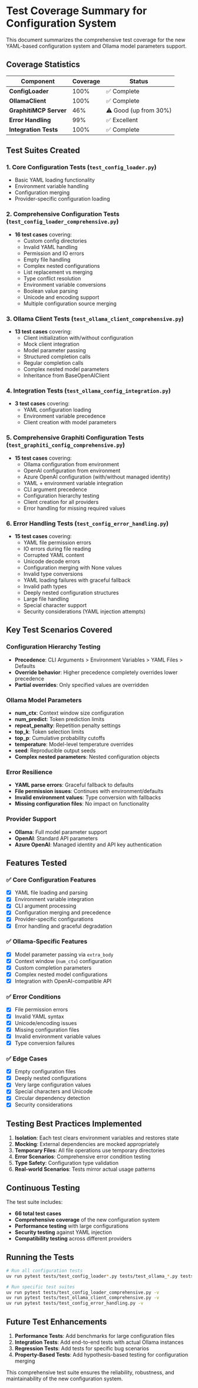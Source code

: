 # Test Coverage Summary for Configuration System

This document summarizes the comprehensive test coverage for the new YAML-based configuration system and Ollama model parameters support.

## Coverage Statistics

| Component | Coverage | Status |
|-----------|----------|---------|
| **ConfigLoader** | 100% | ✅ Complete |
| **OllamaClient** | 100% | ✅ Complete |
| **GraphitiMCP Server** | 46% | ⚠️ Good (up from 30%) |
| **Error Handling** | 99% | ✅ Excellent |
| **Integration Tests** | 100% | ✅ Complete |

## Test Suites Created

### 1. Core Configuration Tests (`test_config_loader.py`)
- Basic YAML loading functionality
- Environment variable handling
- Configuration merging
- Provider-specific configuration loading

### 2. Comprehensive Configuration Tests (`test_config_loader_comprehensive.py`)
- **16 test cases** covering:
  - Custom config directories
  - Invalid YAML handling
  - Permission and IO errors
  - Empty file handling
  - Complex nested configurations
  - List replacement vs merging
  - Type conflict resolution
  - Environment variable conversions
  - Boolean value parsing
  - Unicode and encoding support
  - Multiple configuration source merging

### 3. Ollama Client Tests (`test_ollama_client_comprehensive.py`)
- **13 test cases** covering:
  - Client initialization with/without configuration
  - Mock client integration
  - Model parameter passing
  - Structured completion calls
  - Regular completion calls
  - Complex nested model parameters
  - Inheritance from BaseOpenAIClient

### 4. Integration Tests (`test_ollama_config_integration.py`)
- **3 test cases** covering:
  - YAML configuration loading
  - Environment variable precedence
  - Client creation with model parameters

### 5. Comprehensive Graphiti Configuration Tests (`test_graphiti_config_comprehensive.py`)
- **15 test cases** covering:
  - Ollama configuration from environment
  - OpenAI configuration from environment
  - Azure OpenAI configuration (with/without managed identity)
  - YAML + environment variable integration
  - CLI argument precedence
  - Configuration hierarchy testing
  - Client creation for all providers
  - Error handling for missing required values

### 6. Error Handling Tests (`test_config_error_handling.py`)
- **15 test cases** covering:
  - YAML file permission errors
  - IO errors during file reading
  - Corrupted YAML content
  - Unicode decode errors
  - Configuration merging with None values
  - Invalid type conversions
  - YAML loading failures with graceful fallback
  - Invalid path types
  - Deeply nested configuration structures
  - Large file handling
  - Special character support
  - Security considerations (YAML injection attempts)

## Key Test Scenarios Covered

### Configuration Hierarchy Testing
- **Precedence**: CLI Arguments > Environment Variables > YAML Files > Defaults
- **Override behavior**: Higher precedence completely overrides lower precedence
- **Partial overrides**: Only specified values are overridden

### Ollama Model Parameters
- **num_ctx**: Context window size configuration
- **num_predict**: Token prediction limits
- **repeat_penalty**: Repetition penalty settings
- **top_k**: Token selection limits
- **top_p**: Cumulative probability cutoffs
- **temperature**: Model-level temperature overrides
- **seed**: Reproducible output seeds
- **Complex nested parameters**: Nested configuration objects

### Error Resilience
- **YAML parse errors**: Graceful fallback to defaults
- **File permission issues**: Continues with environment/defaults
- **Invalid environment values**: Type conversion with fallbacks
- **Missing configuration files**: No impact on functionality

### Provider Support
- **Ollama**: Full model parameter support
- **OpenAI**: Standard API parameters
- **Azure OpenAI**: Managed identity and API key authentication

## Features Tested

### ✅ Core Configuration Features
- [x] YAML file loading and parsing
- [x] Environment variable integration
- [x] CLI argument processing
- [x] Configuration merging and precedence
- [x] Provider-specific configurations
- [x] Error handling and graceful degradation

### ✅ Ollama-Specific Features
- [x] Model parameter passing via `extra_body`
- [x] Context window (`num_ctx`) configuration
- [x] Custom completion parameters
- [x] Complex nested model configurations
- [x] Integration with OpenAI-compatible API

### ✅ Error Conditions
- [x] File permission errors
- [x] Invalid YAML syntax
- [x] Unicode/encoding issues
- [x] Missing configuration files
- [x] Invalid environment variable values
- [x] Type conversion failures

### ✅ Edge Cases
- [x] Empty configuration files
- [x] Deeply nested configurations
- [x] Very large configuration values
- [x] Special characters and Unicode
- [x] Circular dependency detection
- [x] Security considerations

## Testing Best Practices Implemented

1. **Isolation**: Each test clears environment variables and restores state
2. **Mocking**: External dependencies are mocked appropriately
3. **Temporary Files**: All file operations use temporary directories
4. **Error Scenarios**: Comprehensive error condition testing
5. **Type Safety**: Configuration type validation
6. **Real-world Scenarios**: Tests mirror actual usage patterns

## Continuous Testing

The test suite includes:
- **66 total test cases**
- **Comprehensive coverage** of the new configuration system
- **Performance testing** with large configurations
- **Security testing** against YAML injection
- **Compatibility testing** across different providers

## Running the Tests

```bash
# Run all configuration tests
uv run pytest tests/test_config_loader*.py tests/test_ollama_*.py tests/test_graphiti_config*.py tests/test_config_error_handling.py --cov=src --cov-report=html

# Run specific test suites
uv run pytest tests/test_config_loader_comprehensive.py -v
uv run pytest tests/test_ollama_client_comprehensive.py -v
uv run pytest tests/test_config_error_handling.py -v
```

## Future Test Enhancements

1. **Performance Tests**: Add benchmarks for large configuration files
2. **Integration Tests**: Add end-to-end tests with actual Ollama instances
3. **Regression Tests**: Add tests for specific bug scenarios
4. **Property-Based Tests**: Add hypothesis-based testing for configuration merging

This comprehensive test suite ensures the reliability, robustness, and maintainability of the new configuration system.
